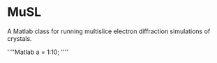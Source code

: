 # MuSL

A Matlab class for running multislice electron diffraction simulations of crystals.

''''Matlab
a = 1:10;
''''
